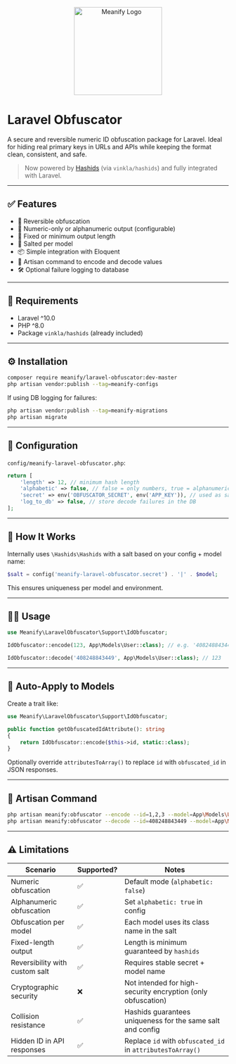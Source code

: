 
<p align="center">
  <a href="https://www.meanify.co?from=github&lib=laravel-obfuscator">
    <img src="https://meanify.co/assets/core/img/logo/png/meanify_color_dark_horizontal_02.png" width="200" alt="Meanify Logo" />
  </a>
</p>

# Laravel Obfuscator

A secure and reversible numeric ID obfuscation package for Laravel. Ideal for hiding real primary keys in URLs and APIs while keeping the format clean, consistent, and safe.

> Now powered by [Hashids](https://hashids.org/php) (via `vinkla/hashids`) and fully integrated with Laravel.

---

## ✅ Features

- 🔐 Reversible obfuscation
- 🔢 Numeric-only or alphanumeric output (configurable)
- 📏 Fixed or minimum output length
- 🧂 Salted per model
- 📦 Simple integration with Eloquent
- 🔁 Artisan command to encode and decode values
- 🛠 Optional failure logging to database

---

## 🚀 Requirements

- Laravel ^10.0
- PHP ^8.0
- Package `vinkla/hashids` (already included)

---

## ⚙️ Installation

```bash
composer require meanify/laravel-obfuscator:dev-master
php artisan vendor:publish --tag=meanify-configs
```

If using DB logging for failures:

```bash
php artisan vendor:publish --tag=meanify-migrations
php artisan migrate
```

---

## 🧪 Configuration

`config/meanify-laravel-obfuscator.php`:

```php
return [
    'length' => 12, // minimum hash length
    'alphabetic' => false, // false = only numbers, true = alphanumeric
    'secret' => env('OBFUSCATOR_SECRET', env('APP_KEY')), // used as salt
    'log_to_db' => false, // store decode failures in the DB
];
```

---

## 🧬 How It Works

Internally uses `\Hashids\Hashids` with a salt based on your config + model name:

```php
$salt = config('meanify-laravel-obfuscator.secret') . '|' . $model;
```

This ensures uniqueness per model and environment.

---

## 🧑‍💻 Usage

```php
use Meanify\LaravelObfuscator\Support\IdObfuscator;

IdObfuscator::encode(123, App\Models\User::class); // e.g. '408248843449'

IdObfuscator::decode('408248843449', App\Models\User::class); // 123
```

---

## 🔁 Auto-Apply to Models

Create a trait like:

```php
use Meanify\LaravelObfuscator\Support\IdObfuscator;

public function getObfuscatedIdAttribute(): string
{
    return IdObfuscator::encode($this->id, static::class);
}
```

Optionally override `attributesToArray()` to replace `id` with `obfuscated_id` in JSON responses.

---

## 🧰 Artisan Command

```bash
php artisan meanify:obfuscator --encode --id=1,2,3 --model=App\Models\User
php artisan meanify:obfuscator --decode --id=408248843449 --model=App\Models\User
```

---

## ⚠️ Limitations

| Scenario                            | Supported? | Notes                                                                 |
|-------------------------------------|------------|-----------------------------------------------------------------------|
| Numeric obfuscation                | ✅         | Default mode (`alphabetic: false`)                                   |
| Alphanumeric obfuscation           | ✅         | Set `alphabetic: true` in config                                     |
| Obfuscation per model              | ✅         | Each model uses its class name in the salt                           |
| Fixed-length output                | ✅         | Length is minimum guaranteed by `hashids`                            |
| Reversibility with custom salt     | ✅         | Requires stable secret + model name                                  |
| Cryptographic security             | ❌         | Not intended for high-security encryption (only obfuscation)         |
| Collision resistance               | ✅         | Hashids guarantees uniqueness for the same salt and config           |
| Hidden ID in API responses         | ✅         | Replace `id` with `obfuscated_id` in `attributesToArray()`           |